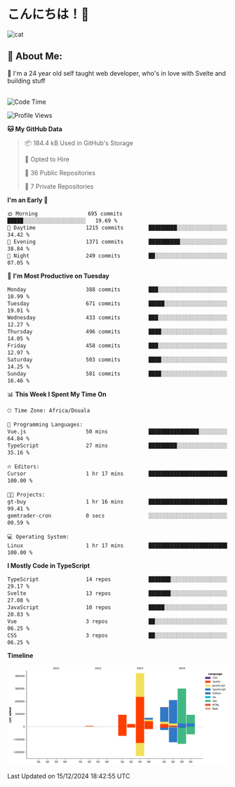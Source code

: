 

# こんにちは！🙂  
![cat](https://github.com/michaelnji/michaelnji/assets/73862378/606e99e9-2c18-4853-8722-991e4af8eae6)

## 💫 About Me:
🙂 I'm a 24 year old self taught web developer, who's in love with Svelte and building stuff <br><br>

<!--START_SECTION:waka-->
![Code Time](http://img.shields.io/badge/Code%20Time-1%2C202%20hrs%2043%20mins-blue)

![Profile Views](http://img.shields.io/badge/Profile%20Views-0-blue)

**🐱 My GitHub Data** 

> 📦 184.4 kB Used in GitHub's Storage 
 > 
> 💼 Opted to Hire
 > 
> 📜 36 Public Repositories 
 > 
> 🔑 7 Private Repositories 
 > 
**I'm an Early 🐤** 

```text
🌞 Morning                695 commits         █████░░░░░░░░░░░░░░░░░░░░   19.69 % 
🌆 Daytime                1215 commits        █████████░░░░░░░░░░░░░░░░   34.42 % 
🌃 Evening                1371 commits        ██████████░░░░░░░░░░░░░░░   38.84 % 
🌙 Night                  249 commits         ██░░░░░░░░░░░░░░░░░░░░░░░   07.05 % 
```
📅 **I'm Most Productive on Tuesday** 

```text
Monday                   388 commits         ███░░░░░░░░░░░░░░░░░░░░░░   10.99 % 
Tuesday                  671 commits         █████░░░░░░░░░░░░░░░░░░░░   19.01 % 
Wednesday                433 commits         ███░░░░░░░░░░░░░░░░░░░░░░   12.27 % 
Thursday                 496 commits         ████░░░░░░░░░░░░░░░░░░░░░   14.05 % 
Friday                   458 commits         ███░░░░░░░░░░░░░░░░░░░░░░   12.97 % 
Saturday                 503 commits         ████░░░░░░░░░░░░░░░░░░░░░   14.25 % 
Sunday                   581 commits         ████░░░░░░░░░░░░░░░░░░░░░   16.46 % 
```


📊 **This Week I Spent My Time On** 

```text
🕑︎ Time Zone: Africa/Douala

💬 Programming Languages: 
Vue.js                   50 mins             ████████████████░░░░░░░░░   64.84 % 
TypeScript               27 mins             █████████░░░░░░░░░░░░░░░░   35.16 % 

🔥 Editors: 
Cursor                   1 hr 17 mins        █████████████████████████   100.00 % 

🐱‍💻 Projects: 
gt-buy                   1 hr 16 mins        █████████████████████████   99.41 % 
gemtrader-cron           0 secs              ░░░░░░░░░░░░░░░░░░░░░░░░░   00.59 % 

💻 Operating System: 
Linux                    1 hr 17 mins        █████████████████████████   100.00 % 
```

**I Mostly Code in TypeScript** 

```text
TypeScript               14 repos            ███████░░░░░░░░░░░░░░░░░░   29.17 % 
Svelte                   13 repos            ███████░░░░░░░░░░░░░░░░░░   27.08 % 
JavaScript               10 repos            █████░░░░░░░░░░░░░░░░░░░░   20.83 % 
Vue                      3 repos             ██░░░░░░░░░░░░░░░░░░░░░░░   06.25 % 
CSS                      3 repos             ██░░░░░░░░░░░░░░░░░░░░░░░   06.25 % 
```



**Timeline**

![Lines of Code chart](https://raw.githubusercontent.com/michaelnji/michaelnji/main/assets/bar_graph.png)


 Last Updated on 15/12/2024 18:42:55 UTC
<!--END_SECTION:waka-->
